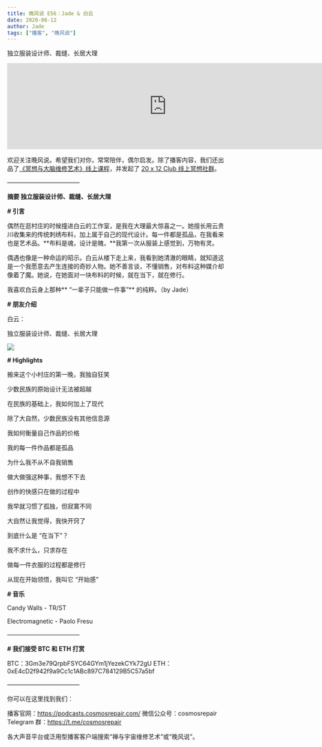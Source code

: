 ```yaml
---
title: 晚风说 E56：Jade & 白云
date: 2020-06-12
author: Jade
tags: ["播客", "晚风说"]
---
```


独立服装设计师、裁缝、长居大理

<!--more-->

<iframe src="https://fireside.fm/player/v2/trfV16OE+kwNGFdIe?theme=light" width="740" height="200" frameborder="0" scrolling="no"></iframe>

欢迎关注晚风说。希望我们对你，常常陪伴，偶尔启发。除了播客内容，我们还出品了[《冥想与大脑维修艺术》线上课程](https://mp.weixin.qq.com/s?__biz=MzA5Nzk4MDMxMg==&mid=2247484680&idx=1&sn=2a5b8f1e1f1c1e6820adf5cc95d997fe&chksm=9099dfffa7ee56e9408aa248731e3e3e502c984ca1e577decc28d66d458f2e93a600dc6d6b40&scene=21#wechat_redirect)，并发起了 [20 x 12 Club 线上冥想社群](https://mp.weixin.qq.com/s?__biz=MzA5Nzk4MDMxMg==&mid=2247484834&idx=1&sn=ebd2c537b12e63baef2e9eaac505c26b&chksm=9099df55a7ee5643ab84485931d52082bbb2a6ee7078bdd536faf2cbbcb7bb22783aeaf13d4b&scene=21#wechat_redirect)。

————————————

 **摘要   独立服装设计师、裁缝、长居大理**

**# 引言**

偶然在逛村庄的时候撞进白云的工作室，是我在大理最大惊喜之一。她擅长用云贵川收集来的传统刺绣布料，加上属于自己的现代设计。每一件都是孤品，在我看来也是艺术品。**布料是魂，设计是魄，**我第一次从服装上感觉到，万物有灵。

偶遇也像是一种命运的昭示。白云从楼下走上来，我看到她清澈的眼睛，就知道这是一个我愿意去产生连接的奇妙人物。她不善言谈，不懂销售，对布料这种媒介却像着了魔。她说，在她面对一块布料的时候，就在当下，就在修行。

我喜欢白云身上那种** “一辈子只能做一件事”** 的纯粹。（by Jade）

**# 朋友介绍**

白云：

独立服装设计师、裁缝、长居大理

![](https://cosmosrepair-1257028016.cos.ap-beijing.myqcloud.com/screencapture-mp-weixin-qq-s-2020-06-12-08_47_12.png)

**# Highlights**

搬来这个小村庄的第一晚，我独自狂笑

少数民族的原始设计无法被超越

在民族的基础上，我如何加上了现代

除了大自然，少数民族没有其他信息源

我如何衡量自己作品的价格

我的每一件作品都是孤品

为什么我不从不自我销售

做大做强这种事，我想不下去

创作的快感只在做的过程中

我早就习惯了孤独，但寂寞不同

大自然让我觉得，我快开窍了

到底什么是 “在当下”？

我不求什么，只求存在

做每一件衣服的过程都是修行

从现在开始领悟，我叫它 “开始感”

**# 音乐**

Candy Walls - TR/ST

Electromagnetic - Paolo Fresu

————————————

**# 我们接受 BTC 和 ETH 打赏**

BTC：3Gm3e79QrpbFSYC64GYm1jYezekCYk72gU
ETH：0xE4cD2f942f9a9Cc1c1ABc897C784129B5C57a5bf

————————————

你可以在这里找到我们：

播客官网：https://podcasts.cosmosrepair.com/
微信公众号：cosmosrepair
Telegram 群：https://t.me/cosmosrepair

各大声音平台或泛用型播客客户端搜索“禅与宇宙维修艺术”或“晚风说”。